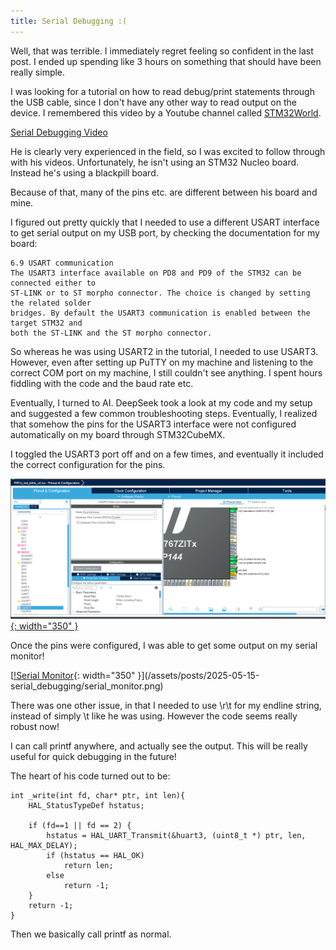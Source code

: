 ```yaml
---
title: Serial Debugging :(
---
```


Well, that was terrible. I immediately regret feeling so confident in the last post. I ended up spending like 3 hours on something that should have been really simple.

I was looking for a tutorial on how to read debug/print statements through the USB cable, since I don't have any other way to read output on the device. I remembered this
video by a Youtube channel called <a href="https://www.youtube.com/@stm32world">STM32World</a>.

<a href="https://www.youtube.com/watch?v=O6cNvE9ZrVU&list=PLVfOnriB1RjWvYaTSpsqs9Us0NV1-ares&index=54">Serial Debugging Video</a>

He is clearly very experienced in the field, so I was excited to follow through with his videos. Unfortunately, he isn't using an STM32 Nucleo board. Instead he's using a 
blackpill board.

Because of that, many of the pins etc. are different between his board and mine.

I figured out pretty quickly that I needed to use a different USART interface to get serial output on my USB port, by checking the documentation for my board:

    6.9 USART communication
    The USART3 interface available on PD8 and PD9 of the STM32 can be connected either to 
    ST-LINK or to ST morpho connector. The choice is changed by setting the related solder 
    bridges. By default the USART3 communication is enabled between the target STM32 and 
    both the ST-LINK and the ST morpho connector. 

So whereas he was using USART2 in the tutorial, I needed to use USART3. However, even after setting up PuTTY on my machine and listening to the correct COM port
on my machine, I still couldn't see anything. I spent hours fiddling with the code and the baud rate etc.

Eventually, I turned to AI. DeepSeek took a look at my code and my setup and suggested a few common troubleshooting steps. Eventually, I realized that somehow the 
pins for the USART3 interface were not configured automatically on my board through STM32CubeMX.

I toggled the USART3 port off and on a few times, and eventually it included the correct configuration for the pins.

[![STM32CubeMX USART3](/assets/posts/2025-05-15-serial_debugging/stm32cubemx_usart3.png){: width="350" }](/assets/posts/2025-05-15-serial_debugging/stm32cubemx_usart3.png)

Once the pins were configured, I was able to get some output on my serial monitor!

[[!Serial Monitor](/assets/posts/2025-05-15-serial_debugging/serial_monitor.PNG){: width="350" }](/assets/posts/2025-05-15-serial_debugging/serial_monitor.png)

There was one other issue, in that I needed to use \r\t for my endline string, instead of simply \t like he was using. However the code seems really robust now!

I can call printf anywhere, and actually see the output. This will be really useful for quick debugging in the future!

The heart of his code turned out to be:

    int _write(int fd, char* ptr, int len){
        HAL_StatusTypeDef hstatus;

        if (fd==1 || fd == 2) {
            hstatus = HAL_UART_Transmit(&huart3, (uint8_t *) ptr, len, HAL_MAX_DELAY);
            if (hstatus == HAL_OK)
                return len;
            else
                return -1;
        }
        return -1;
    }

Then we basically call printf as normal.

